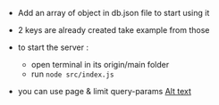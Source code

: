 - Add an array of object in db.json file to start using it
- 2 keys are already created take example from those

- to start the server :
  - open terminal in its origin/main folder
  - run `node src/index.js`
- you can use page & limit query-params
  [Alt text](image.png)
